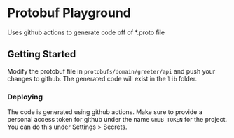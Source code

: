 # Protobuf Playground

Uses github actions to generate code off of \*.proto file

## Getting Started

Modify the protobuf file in `protobufs/domain/greeter/api` and push your changes to github.
The generated code will exist in the `lib` folder.

### Deploying

The code is generated using github actions. Make sure to provide a personal access token for github under the name `GHUB_TOKEN` for the project. You can do this under Settings > Secrets.
